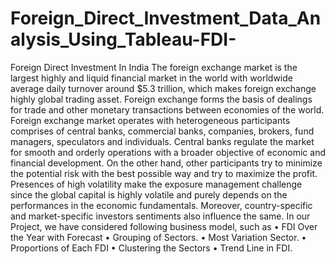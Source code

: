 # Foreign_Direct_Investment_Data_Analysis_Using_Tableau-FDI-
Foreign Direct Investment In India
The foreign exchange market is the largest highly and liquid financial market in the world with worldwide average daily turnover around $5.3 trillion, which makes foreign exchange highly global trading asset. Foreign exchange forms the basis of dealings for trade and other monetary transactions between economies of the world. Foreign exchange market operates with heterogeneous participants comprises of central banks, commercial banks, companies, brokers, fund managers, speculators and individuals. Central banks regulate the market for smooth and orderly operations with a broader objective of economic and financial development. On the other hand, other participants try to minimize the potential risk with the best possible way and try to maximize the profit. Presences of high volatility make the exposure management challenge since the global capital is highly volatile and purely depends on the performances in the economic fundamentals. Moreover, country-specific and market-specific investors sentiments also influence the same. 
In our Project, we have considered following business model, such as
•	FDI Over the Year with Forecast
•	Grouping of Sectors.
•	Most Variation Sector.
•	Proportions of Each FDI
•	Clustering the Sectors
•	Trend Line in FDI.
